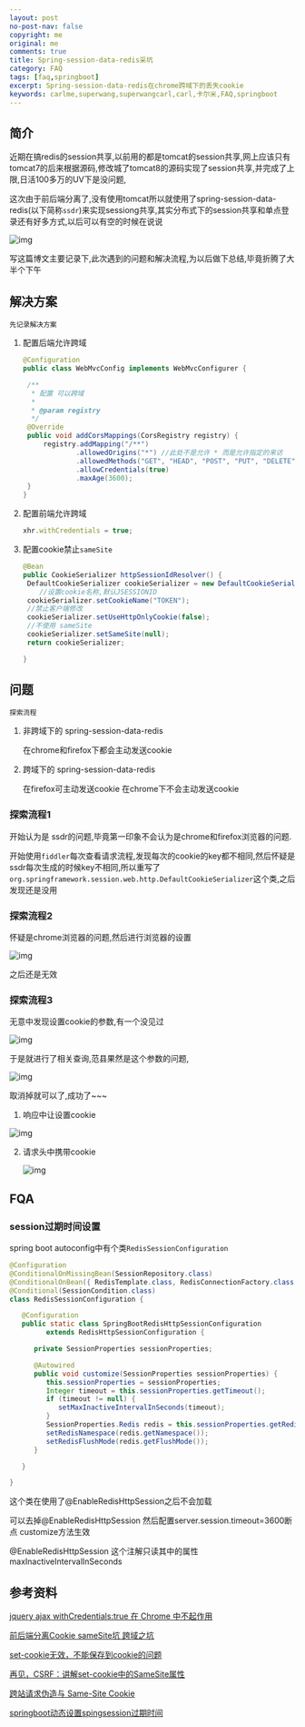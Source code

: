 ```yaml
---
layout: post
no-post-nav: false 
copyright: me
original: me
comments: true
title: Spring-session-data-redis采坑
category: FAQ
tags: [faq,springboot]
excerpt: Spring-session-data-redis在chrome跨域下的丢失cookie
keywords: carlme,superwang,superwangcarl,carl,卡尔米,FAQ,springboot
---
```


## 简介

近期在搞redis的session共享,以前用的都是tomcat的session共享,网上应该只有tomcat7的后来根据源码,修改城了tomcat8的源码实现了session共享,并完成了上限,日活100多万的UV下是没问题,

这次由于前后端分离了,没有使用tomcat所以就使用了spring-session-data-redis(以下简称`ssdr`)来实现sessiong共享,其实分布式下的session共享和单点登录还有好多方式,以后可以有空的时候在说说

![img]({{site.cdn}}/assets/images/blog/2019/20190909175739.jpg)

写这篇博文主要记录下,此次遇到的问题和解决流程,为以后做下总结,毕竟折腾了大半个下午

## 解决方案

`先记录解决方案`

1. 配置后端允许跨域

   ```java
   @Configuration
   public class WebMvcConfig implements WebMvcConfigurer {

   	/**
   	 * 配置 可以跨域
   	 *
   	 * @param registry
   	 */
   	@Override
   	public void addCorsMappings(CorsRegistry registry) {
   		registry.addMapping("/**")
   				.allowedOrigins("*") //此处不是允许 * 而是允许指定的来访
   				.allowedMethods("GET", "HEAD", "POST", "PUT", "DELETE", "OPTIONS")
   				.allowCredentials(true)
   				.maxAge(3600);
   	}
   }
   ```

2. 配置前端允许跨域

   ```javascript
   xhr.withCredentials = true;
   ```

3. 配置cookie禁止`sameSite`

   ```java
   @Bean
   public CookieSerializer httpSessionIdResolver() {
   	DefaultCookieSerializer cookieSerializer = new DefaultCookieSerializer();
       //设置cookie名称,默认JSESSIONID
   	cookieSerializer.setCookieName("TOKEN");
   	//禁止客户端修改
   	cookieSerializer.setUseHttpOnlyCookie(false);
   	//不使用 sameSite
   	cookieSerializer.setSameSite(null);
   	return cookieSerializer;

   }
   ```

## 问题

`探索流程`

1. 非跨域下的 spring-session-data-redis

    在chrome和firefox下都会主动发送cookie

2. 跨域下的  spring-session-data-redis  

   在firefox可主动发送cookie 在chrome下不会主动发送cookie

### 探索流程1

开始认为是 ssdr的问题,毕竟第一印象不会认为是chrome和firefox浏览器的问题.

开始使用`fiddler`每次查看请求流程,发现每次的cookie的key都不相同,然后怀疑是ssdr每次生成的时候key不相同,所以重写了`org.springframework.session.web.http.DefaultCookieSerializer`这个类,之后发现还是没用

### 探索流程2

怀疑是chrome浏览器的问题,然后进行浏览器的设置

![img]({{site.cdn}}/assets/images/blog/2019/20190911173722.jpg)

之后还是无效

### 探索流程3

无意中发现设置cookie的参数,有一个没见过

![img]({{site.cdn}}/assets/images/blog/2019/20190911173943.jpg)

于是就进行了相关查询,范县果然是这个参数的问题,

![img]({{site.cdn}}/assets/images/blog/2019/20190911174127.jpg)

取消掉就可以了,成功了~~~

1. 响应中让设置cookie

![img]({{site.cdn}}/assets/images/blog/2019/20190911173802.jpg)

2. 请求头中携带cookie

   ![img]({{site.cdn}}/assets/images/blog/2019/20190911173851.jpg)

## FQA

### session过期时间设置

spring boot autoconfig中有个类`RedisSessionConfiguration `

```java
@Configuration
@ConditionalOnMissingBean(SessionRepository.class)
@ConditionalOnBean({ RedisTemplate.class, RedisConnectionFactory.class })
@Conditional(SessionCondition.class)
class RedisSessionConfiguration {

   @Configuration
   public static class SpringBootRedisHttpSessionConfiguration
         extends RedisHttpSessionConfiguration {

      private SessionProperties sessionProperties;

      @Autowired
      public void customize(SessionProperties sessionProperties) {
         this.sessionProperties = sessionProperties;
         Integer timeout = this.sessionProperties.getTimeout();
         if (timeout != null) {
            setMaxInactiveIntervalInSeconds(timeout);
         }
         SessionProperties.Redis redis = this.sessionProperties.getRedis();
         setRedisNamespace(redis.getNamespace());
         setRedisFlushMode(redis.getFlushMode());
      }

   }

}
```

这个类在使用了@EnableRedisHttpSession之后不会加载 

可以去掉@EnableRedisHttpSession 然后配置server.session.timeout=3600断点 customize方法生效

@EnableRedisHttpSession 这个注解只读其中的属性maxInactiveIntervalInSeconds

## 参考资料

[jquery ajax withCredentials:true 在 Chrome 中不起作用](https://q.cnblogs.com/q/113339/)

[前后端分离Cookie sameSite坑 跨域之坑](https://blog.csdn.net/qq_37060233/article/details/86595102)

[set-cookie无效，不能保存到cookie的问题](https://blog.csdn.net/NumenJamila/article/details/84646917)

[再见，CSRF：讲解set-cookie中的SameSite属性](https://www.anquanke.com/post/id/83773)

[跨站请求伪造与 Same-Site Cookie](https://www.jianshu.com/p/66f77b8f1759)

[springboot动态设置spingsession过期时间](https://www.oschina.net/question/3516726_2284243)